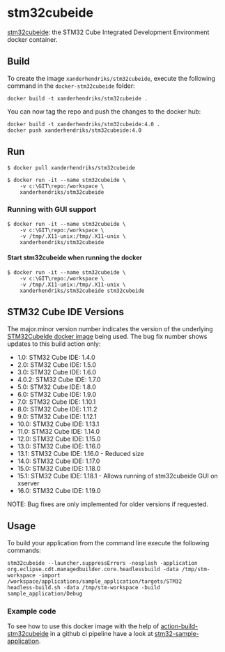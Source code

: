 # stm32cubeide

[stm32cubeide](https://github.com/xanderhendriks/docker-stm32cubeide): the STM32 Cube Integrated Development
Environment docker container.

## Build

To create the image `xanderhendriks/stm32cubeide`, execute the following command in the
`docker-stm32cubeide` folder:

    docker build -t xanderhendriks/stm32cubeide .

You can now tag the repo and push the changes to the docker hub:

    docker build -t xanderhendriks/stm32cubeide:4.0 .
    docker push xanderhendriks/stm32cubeide:4.0

## Run

    $ docker pull xanderhendriks/stm32cubeide

    $ docker run -it --name stm32cubeide \
        -v c:\GIT\repo:/workspace \
        xanderhendriks/stm32cubeide

### Running with GUI support

    $ docker run -it --name stm32cubeide \
        -v c:\GIT\repo:/workspace \
        -v /tmp/.X11-unix:/tmp/.X11-unix \
        xanderhendriks/stm32cubeide

#### Start stm32cubeide when running the docker

    $ docker run -it --name stm32cubeide \
        -v c:\GIT\repo:/workspace \
        -v /tmp/.X11-unix:/tmp/.X11-unix \
        xanderhendriks/stm32cubeide stm32cubeide


## STM32 Cube IDE Versions

The major.minor version number indicates the version of the underlying [STM32CubeIde docker image](https://hub.docker.com/repository/docker/xanderhendriks/stm32cubeide) being used. The bug fix number shows updates to this build action only:
- 1.0: STM32 Cube IDE: 1.4.0
- 2.0: STM32 Cube IDE: 1.5.0
- 3.0: STM32 Cube IDE: 1.6.0
- 4.0.2: STM32 Cube IDE: 1.7.0
- 5.0: STM32 Cube IDE: 1.8.0
- 6.0: STM32 Cube IDE: 1.9.0
- 7.0: STM32 Cube IDE: 1.10.1
- 8.0: STM32 Cube IDE: 1.11.2
- 9.0: STM32 Cube IDE: 1.12.1
- 10.0: STM32 Cube IDE: 1.13.1
- 11.0: STM32 Cube IDE: 1.14.0
- 12.0: STM32 Cube IDE: 1.15.0
- 13.0: STM32 Cube IDE: 1.16.0
- 13.1: STM32 Cube IDE: 1.16.0 - Reduced size
- 14.0: STM32 Cube IDE: 1.17.0
- 15.0: STM32 Cube IDE: 1.18.0
- 15.1: STM32 Cube IDE: 1.18.1 - Allows running of stm32cubeide GUI on xserver
- 16.0: STM32 Cube IDE: 1.19.0

NOTE: Bug fixes are only implemented for older versions if requested.

## Usage
To build your application from the command line execute the following commands:

    stm32cubeide --launcher.suppressErrors -nosplash -application org.eclipse.cdt.managedbuilder.core.headlessbuild -data /tmp/stm-workspace -import /workspace/applications/sample_application/targets/STM32
    headless-build.sh -data /tmp/stm-workspace -build sample_application/Debug

### Example code
To see how to use this docker image with the help of [action-build-stm32cubeide](https://github.com/xanderhendriks/action-build-stm32cubeide) in a github ci pipeline have a look at [stm32-sample-application](https://github.com/xanderhendriks/stm32-sample-application).

